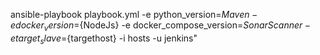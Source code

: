  ansible-playbook playbook.yml -e python_version=${Maven} -e docker_version=${NodeJs} -e docker_compose_version=${SonarScanner}  -e target_slave=${targethost} -i hosts -u jenkins"
